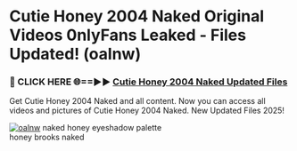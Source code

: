 # Cutie Honey 2004 Naked Original Videos 0nlyFans Leaked - Files Updated! (oalnw)

<h3>🔴 CLICK HERE 🌐==►► <a href="https://tinyurl.com/yckcrads" rel="nofollow">Cutie Honey 2004 Naked Updated Files</a></h3>

Get Cutie Honey 2004 Naked and all content. Now you can access all videos and pictures of Cutie Honey 2004 Naked. New Updated Files 2025!

[![oalnw](https://i.imgur.com/hpKpOFt.gif)](https://tinyurl.com/yckcrads)
naked honey eyeshadow palette<br>
honey brooks naked